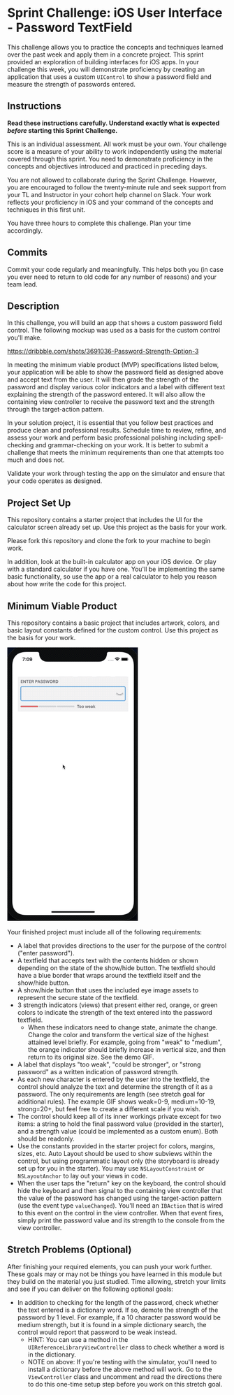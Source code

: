 # Sprint Challenge: iOS User Interface - Password TextField

This challenge allows you to practice the concepts and techniques learned over the past week and apply them in a concrete project. This sprint provided an exploration of building interfaces for iOS apps. In your challenge this week, you will demonstrate proficiency by creating an application that uses a custom `UIControl` to show a password field and measure the strength of passwords entered.

## Instructions

**Read these instructions carefully. Understand exactly what is expected _before_ starting this Sprint Challenge.**

This is an individual assessment. All work must be your own. Your challenge score is a measure of your ability to work independently using the material covered through this sprint. You need to demonstrate proficiency in the concepts and objectives introduced and practiced in preceding days.

You are not allowed to collaborate during the Sprint Challenge. However, you are encouraged to follow the twenty-minute rule and seek support from your TL and Instructor in your cohort help channel on Slack. Your work reflects your proficiency in iOS and your command of the concepts and techniques in this first unit.

You have three hours to complete this challenge. Plan your time accordingly.

## Commits

Commit your code regularly and meaningfully. This helps both you (in case you ever need to return to old code for any number of reasons) and your team lead.

## Description

In this challenge, you will build an app that shows a custom password field control. The following mockup was used as a basis for the custom control you'll make.

https://dribbble.com/shots/3691036-Password-Strength-Option-3

In meeting the minimum viable product (MVP) specifications listed below, your application will be able to show the password field as designed above and accept text from the user. It will then grade the strength of the password and display various color indicators and a label with different text explaining the strength of the password entered. It will also allow the containing view controller to receive the password text and the strength through the target-action pattern.

In your solution project, it is essential that you follow best practices and produce clean and professional results. Schedule time to review, refine, and assess your work and perform basic professional polishing including spell-checking and grammar-checking on your work. It is better to submit a challenge that meets the minimum requirements than one that attempts too much and does not.

Validate your work through testing the app on the simulator and ensure that your code operates as designed.

## Project Set Up

This repository contains a starter project that includes the UI for the calculator screen already set up. Use this project as the basis for your work.

Please fork this repository and clone the fork to your machine to begin work.

In addition, look at the built-in calculator app on your iOS device. Or play with a standard calculator if you have one. You'll be implementing the same basic functionality, so use the app or a real calculator to help you reason about how write the code for this project.

## Minimum Viable Product

This repository contains a basic project that includes artwork, colors, and basic layout constants defined for the custom control. Use this project as the basis for your work.

![Demo GIF of functionality](https://raw.githubusercontent.com/LambdaSchool/ios-sprint-challenge-password-textfield/master/ui-demo.gif)

Your finished project must include all of the following requirements:

* A label that provides directions to the user for the purpose of the control ("enter password").
* A textfield that accepts text with the contents hidden or shown depending on the state of the show/hide button. The textfield should have a blue border that wraps around the textfield itself and the show/hide button.
* A show/hide button that uses the included eye image assets to represent the secure state of the textfield.
* 3 strength indicators (views) that present either red, orange, or green colors to indicate the strength of the text entered into the password textfield.
    * When these indicators need to change state, animate the change. Change the color and transform the vertical size of the highest attained level briefly. For example, going from "weak" to "medium", the orange indicator should briefly increase in vertical size, and then return to its original size. See the demo GIF.
* A label that displays "too weak", "could be stronger", or "strong password" as a written indication of password strength.
* As each new character is entered by the user into the textfield, the control should analyze the text and determine the strength of it as a password. The only requirements are length (see stretch goal for additional rules). The example GIF shows weak=0-9, medium=10-19, strong=20+, but feel free to create a different scale if you wish.
* The control should keep all of its inner workings private except for two items: a string to hold the final password value (provided in the starter), and a strength value (could be implemented as a custom enum). Both should be readonly.
* Use the constants provided in the starter project for colors, margins, sizes, etc. Auto Layout should be used to show subviews within the control, but using programmatic layout only (the storyboard is already set up for you in the starter). You may use `NSLayoutConstraint` or `NSLayoutAnchor` to lay out your views in code.
* When the user taps the "return" key on the keyboard, the control should hide the keyboard and then signal to the containing view controller that the value of the password has changed using the target-action pattern (use the event type `valueChanged`). You'll need an `IBAction` that is wired to this event on the control in the view controller. When that event fires, simply print the password value and its strength to the console from the view controller.

## Stretch Problems (Optional)

After finishing your required elements, you can push your work further. These goals may or may not be things you have learned in this module but they build on the material you just studied. Time allowing, stretch your limits and see if you can deliver on the following optional goals:

* In addition to checking for the length of the password, check whether the text entered is a dictionary word. If so, demote the strength of the password by 1 level. For example, if a 10 character password would be medium strength, but it is found in a simple dictionary search, the control would report that password to be weak instead.
    * HINT: You can use a method in the `UIReferenceLibraryViewController` class to check whether a word is in the dictionary.
    * NOTE on above: If you're testing with the simulator, you'll need to install a dictionary before the above method will work. Go to the `ViewController` class and uncomment and read the directions there to do this one-time setup step before you work on this stretch goal.